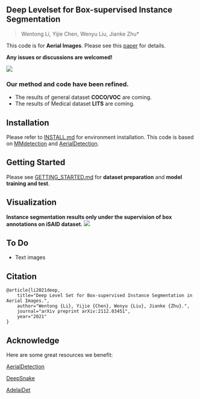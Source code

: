 ## Deep Levelset for Box-supervised Instance Segmentation
> Wentong Li, Yijie Chen, Wenyu Liu, Jianke Zhu*

This code is for **Aerial Images**. Please see this [paper](https://arxiv.org/pdf/2112.03451.pdf) for details.

**Any issues or discussions are welcomed!** 

![](https://github.com/LiWentomng/boxlevelset/blob/main/docs/overallnetwork.png)


### Our method and code have been refined.
  * The results of general dataset **COCO/VOC** are coming.
  * The results of Medical dataset **LITS** are coming.

## Installation
Please refer to [INSTALL.md](https://github.com/LiWentomng/boxlevelset/blob/main/INSTALL.md) for environment installation. This code is based on [MMdetection](https://github.com/open-mmlab/mmdetection) and [AerialDetection](https://github.com/dingjiansw101/AerialDetection). 


## Getting Started
Please see [GETTING_STARTED.md](https://github.com/LiWentomng/boxlevelset/blob/main/GETTING_STARTED.md) for **dataset preparation** and **model training and test**. 

## Visualization
**Instance segmentation results only under the supervision of box annotations on iSAID dataset.**
![](https://github.com/LiWentomng/boxlevelset/blob/main/docs/visual_results.png)

## To Do
* Text images


## Citation 

```shell
@article{li2021deep,
	title="Deep Level Set for Box-supervised Instance Segmentation in Aerial Images.",
	author="Wentong {Li}, Yijie {Chen}, Wenyu {Liu}, Jianke {Zhu}.",
	journal="arXiv preprint arXiv:2112.03451",
	year="2021"
}

```


## Acknowledge
Here are some great resources we benefit:

[AerialDetection](https://github.com/dingjiansw101/AerialDetection)

[DeepSnake](https://github.com/zju3dv/snake)

[AdelaiDet](https://github.com/aim-uofa/AdelaiDet)


